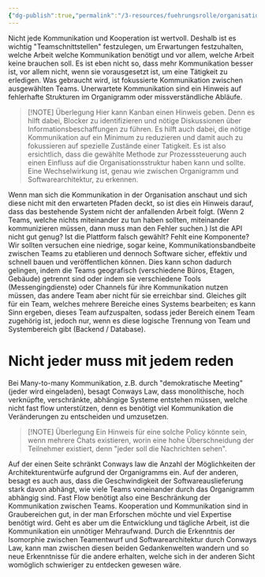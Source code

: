 ```yaml
---
{"dg-publish":true,"permalink":"/3-resources/fuehrungsrolle/organisationsstruktur/team-topologies/unnoetige-kommunikation-limitieren/","created":"2024-04-28T16:26:05.315+02:00","updated":"2024-04-28T16:47:18.354+02:00"}
---
```


Nicht jede Kommunikation und Kooperation ist wertvoll. Deshalb ist es wichtig "Teamschnittstellen" festzulegen, um Erwartungen festzuhalten, welche Arbeit welche Kommunikation benötigt und vor allem, welche Arbeit keine brauchen soll. Es ist eben nicht so, dass mehr Kommunikation besser ist, vor allem nicht, wenn sie vorausgesetzt ist, um eine Tätigkeit zu erledigen.
Was gebraucht wird, ist fokussierte Kommunikation zwischen ausgewählten Teams. Unerwartete Kommunikation sind ein Hinweis auf fehlerhafte Strukturen im Organigramm oder missverständliche Abläufe.

> [!NOTE] Überlegung
> Hier kann Kanban einen Hinweis geben. Denn es hilft dabei, Blocker zu identifizieren und nötige Diskussionen über Informationsbeschaffungen zu führen. Es hilft auch dabei, die nötige Kommunikation auf ein Minimum zu reduzieren und damit auch zu fokussieren auf spezielle Zustände einer Tatigkeit.
> Es ist also ersichtlich, dass die gewählte Methode zur Prozesssteuerung auch einen Einfluss auf die Organisationsstruktur haben kann und sollte. Eine Wechselwirkung ist, genau wie zwischen Organigramm und Softwarearchitektur, zu erkennen.


Wenn man sich die Kommunikation in der Organisation anschaut und sich diese nicht mit den erwarteten Pfaden deckt, so ist dies ein Hinweis darauf, dass das bestehende System nicht der anfallenden Arbeit folgt. (Wenn 2 Teams, welche nichts miteinander zu tun haben sollten, miteinander kommunizieren müssen, dann muss man den Fehler suchen.)
Ist die API nicht gut genug? Ist die Plattform falsch gewählt? Fehlt eine Komponente?
Wir sollten versuchen eine niedrige, sogar keine, Kommunikationsbandbeite zwischen Teams zu etablieren und dennoch Software sicher, effektiv und schnell bauen und veröffentlichen können. Dies kann schon dadurch gelingen, indem die Teams geografisch (verschiedene Büros, Etagen, Gebäude) getrennt sind oder indem sie verschiedene Tools (Messengingdienste) oder Channels für ihre Kommunikation nutzen müssen, das andere Team aber nicht für sie erreichbar sind.
Gleiches gilt für ein Team, welches mehrere Bereiche eines Systems bearbeiten; es kann Sinn ergeben, dieses Team aufzuspalten, sodass jeder Bereich einem Team zugehörig ist, jedoch nur, wenn es diese logische Trennung von Team und Systembereich gibt (Backend / Database).

# Nicht jeder muss mit jedem reden

Bei Many-to-many Kommunikation, z.B. durch "demokratische Meeting" (jeder wird eingeladen), besagt Conways Law, dass monolithische, hoch verknüpfte, verschränkte, abhängige Systeme entstehen müssen, welche nicht fast flow unterstützen, denn es benötigt viel Kommunikation die Veränderungen zu entscheiden und umzusetzen.
> [!NOTE] Überlegung
> Ein Hinweis für eine solche Policy könnte sein, wenn mehrere Chats existieren, worin eine hohe Überschneidung der Teilnehmer existiert, denn "jeder soll die Nachrichten sehen".


Auf der einen Seite schränkt Conways law die Anzahl der Möglichkeiten der Architekturentwürfe aufgrund der Organigramms ein. Auf der anderen, besagt es auch aus, dass die Geschwindigkeit der Softwareauslieferung stark davon abhängt, wie viele Teams voneinander durch das Organigramm abhängig sind.
Fast Flow benötigt also eine Beschränkung der Kommunikation zwischen Teams. Kooperation und Kommunikation sind in Graubereichen gut, in der man Erforschen möchte und viel Expertise benötigt wird. Geht es aber um die Entwicklung und tägliche Arbeit, ist die Kommunikation ein unnötiger Mehraufwand.
Durch die Erkenntnis der Isomorphie zwischen Teamentwurf und Softwarearchitektur durch Conways Law, kann man zwischen diesen beiden Gedankenwelten wandern und so neue Erkenntnisse für die andere erhalten, welche sich in der anderen Sicht womöglich schwieriger zu entdecken gewesen wäre.
